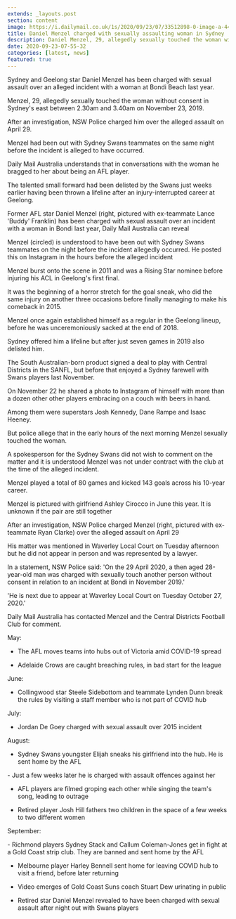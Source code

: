 ```yaml
---
extends: _layouts.post
section: content
image: https://i.dailymail.co.uk/1s/2020/09/23/07/33512898-0-image-a-44_1600841502650.jpg 
title: Daniel Menzel charged with sexually assaulting woman in Sydney 
description: Daniel Menzel, 29, allegedly sexually touched the woman without consent in Sydneys east between 2.30am and 3.40am on November 23, 2019. 
date: 2020-09-23-07-55-32 
categories: [latest, news] 
featured: true 
--- 
```

Sydney and Geelong star Daniel Menzel has been charged with sexual assault over an alleged incident with a woman at Bondi Beach last year.

Menzel, 29, allegedly sexually touched the woman without consent in Sydney's east between 2.30am and 3.40am on November 23, 2019.

After an investigation, NSW Police charged him over the alleged assault on April 29. 

Menzel had been out with Sydney Swans teammates on the same night before the incident is alleged to have occurred.

Daily Mail Australia understands that in conversations with the woman he bragged to her about being an AFL player. 

The talented small forward had been delisted by the Swans just weeks earlier having been thrown a lifeline after an injury-interrupted career at Geelong.

Former AFL star Daniel Menzel (right, pictured with ex-teammate Lance 'Buddy' Franklin) has been charged with sexual assault over an incident with a woman in Bondi last year, Daily Mail Australia can reveal

Menzel (circled) is understood to have been out with Sydney Swans teammates on the night before the incident allegedly occurred. He posted this on Instagram in the hours before the alleged incident

Menzel burst onto the scene in 2011 and was a Rising Star nominee before injuring his ACL in Geelong's first final. 

It was the beginning of a horror stretch for the goal sneak, who did the same injury on another three occasions before finally managing to make his comeback in 2015.

Menzel once again established himself as a regular in the Geelong lineup, before he was unceremoniously sacked at the end of 2018.

Sydney offered him a lifeline but after just seven games in 2019 also delisted him.

The South Australian-born product signed a deal to play with Central Districts in the SANFL, but before that enjoyed a Sydney farewell with Swans players last November.

On November 22 he shared a photo to Instagram of himself with more than a dozen other other players embracing on a couch with beers in hand.

Among them were superstars Josh Kennedy, Dane Rampe and Isaac Heeney.

But police allege that in the early hours of the next morning Menzel sexually touched the woman.

A spokesperson for the Sydney Swans did not wish to comment on the matter and it is understood Menzel was not under contract with the club at the time of the alleged incident.

Menzel played a total of 80 games and kicked 143 goals across his 10-year career.

Menzel is pictured with girlfriend Ashley Cirocco in June this year. It is unknown if the pair are still together

After an investigation, NSW Police charged Menzel (right, pictured with ex-teammate Ryan Clarke) over the alleged assault on April 29

His matter was mentioned in Waverley Local Court on Tuesday afternoon but he did not appear in person and was represented by a lawyer. 

In a statement, NSW Police said: 'On the 29 April 2020, a then aged 28-year-old man was charged with sexually touch another person without consent in relation to an incident at Bondi in November 2019.'

'He is next due to appear at Waverley Local Court on Tuesday October 27, 2020.'

Daily Mail Australia has contacted Menzel and the Central Districts Football Club for comment.

May:

- The AFL moves teams into hubs out of Victoria amid COVID-19 spread 

- Adelaide Crows are caught breaching rules, in bad start for the league

June:

- Collingwood star Steele Sidebottom and teammate Lynden Dunn break the rules by visiting a staff member who is not part of COVID hub

July:

- Jordan De Goey charged with sexual assault over 2015 incident

August: 

- Sydney Swans youngster Elijah sneaks his girlfriend into the hub. He is sent home by the AFL

- Just a few weeks later he is charged with assault offences against her

- AFL players are filmed groping each other while singing the team's song, leading to outrage

- Retired player Josh Hill fathers two children in the space of a few weeks to two different women 

September:

- Richmond players Sydney Stack and Callum Coleman-Jones get in fight at a Gold Coast strip club. They are banned and sent home by the AFL

- Melbourne player Harley Bennell sent home for leaving COVID hub to visit a friend, before later returning 

- Video emerges of Gold Coast Suns coach Stuart Dew urinating in public

- Retired star Daniel Menzel revealed to have been charged with sexual assault after night out with Swans players

